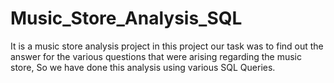 # Music_Store_Analysis_SQL
It is a music store analysis project in this project our task was to find out the answer for the various questions that were arising regarding the music store, 
So we have done this analysis using various SQL  Queries.

